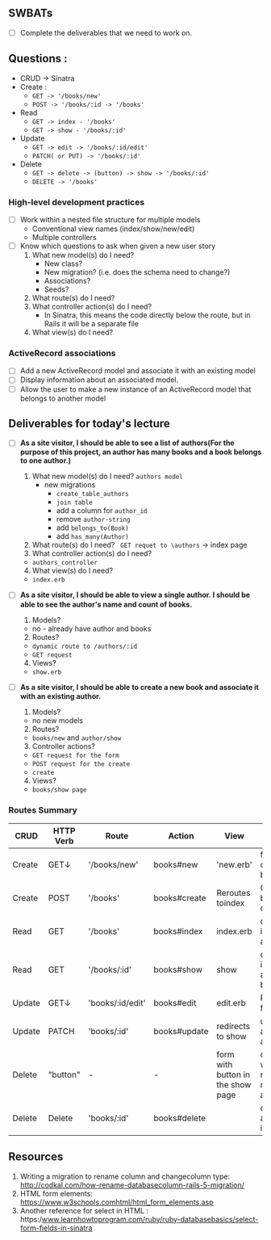 ## SWBATs
  - [ ] Complete the deliverables that we need to work on.
## Questions :
  - CRUD -> Sinatra
  - Create :
    - ```GET -> '/books/new'```
    - ```POST -> '/books/:id -> '/books'```
  - Read
    - ```GET -> index - '/books'```
    - ```GET -> show - '/books/:id'```
  - Update
    - ```GET -> edit -> '/books/:id/edit'```
    - ```PATCH( or PUT) -> '/books/:id'```
  - Delete
    - ```GET -> delete -> (button) -> show -> '/books/:id'```
    - ```DELETE -> '/books'```

### High-level development practices
 - [ ] Work within a nested file structure for multiple models
    - Conventional view names (index/show/new/edit)
    - Multiple controllers
 - [ ] Know which questions to ask when given a new user story
    1. What new model(s) do I need?
       - New class?
       - New migration? (i.e. does the schema need to change?)
       - Associations?
       - Seeds?
    2. What route(s) do I need?
    3. What controller action(s) do I need?
       - In Sinatra, this means the code directly below the route, but in Rails it will be a separate file
    4. What view(s) do I need?

### ActiveRecord associations
 - [ ] Add a new ActiveRecord model and associate it with an existing model
 - [ ] Display information about an associated model.
 - [ ] Allow the user to make a new instance of an ActiveRecord model that belongs to another model

## Deliverables for today's lecture
- [ ] **As a site visitor, I should be able to see a list of authors(For the purpose of this project, an author has many books and a book belongs to one author.)**
  1. What new model(s) do I need?
    `authors model`
      - new migrations
        - `create_table_authors`
        - `join table`
        - add a column for `author_id`
        - remove `author-string`
        - add `belongs_to(Book)`
        - add `has_many(Author)`
  2. What route(s) do I need?
    ` GET requet to \authors` -> index page
  3. What controller action(s) do I need?
    - `authors_controller`
  4. What view(s) do I need?
    - `index.erb`

- [ ] **As a site visitor, I should be able to view a single author.  I should be able to see the author's name and count of books.**
  1. Models?
    - no - already have author and books
  2. Routes?
    - `dynamic route to /authors/:id`
    - `GET request`
  <!-- 3. Controller actions? -->
  4. Views?
    - `show.erb`

- [ ] **As a site visitor, I should be able to create a new book and associate it with an existing author.**
   1. Models?
    - no new models
   2. Routes?
    - `books/new` and `author/show`
   3. Controller actions?
    - `GET request for the form`
    - `POST request for the create`
    - `create`
   4. Views?
    - `books/show page`

### Routes Summary
| CRUD | HTTP Verb  | Route  | Action  |  View | UsedFor |
|---|---|---|---|---|---|
| Create |GET&darr; | '/books/new'  | books#new  |'new.erb'  |  form page to create a new book |
| Create | POST | '/books'  |  books#create | Reroutes toindex| Creates a new book in the controller   |
| Read | GET  | '/books'  | books#index  |  index.erb|  displaying information about books  |
| Read |GET  | '/books/:id'  | books#show  |  show |display information about a specific book  |
|  Update | GET&darr; | 'books/:id/edit'  | books#edit| edit.erb  | Renders a form for user to edit  |
|  Update  | PATCH | 'books/:id'  | books#update  | redirects to show | updates the attributes in aspecific book |
| Delete  | "button" |  - |  - |  form with button in the show page | create a form so we can delete records and map it to an action  |
  |  Delete | Delete |  'books/:id' | books#delete |  | deletes/destroys a specific book in the DB|

## Resources
1. Writing a migration to rename column and changecolumn type: http://codkal.com/how-rename-databasecolumn-rails-5-migration/
2. HTML form elements: https://www.w3schools.comhtml/html_form_elements.asp
3. Another reference for select in HTML : https:/www.learnhowtoprogram.com/ruby/ruby-databasebasics/select-form-fields-in-sinatra
